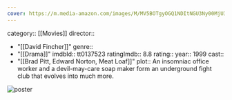 ```yaml
---
cover: https://m.media-amazon.com/images/M/MV5BOTgyOGQ1NDItNGU3Ny00MjU3LTg2YWEtNmEyYjBiMjI1Y2M5XkEyXkFqcGc@._V1_SX300.jpg
---
```


category:: [[Movies]]
director:: 
  - "[[David Fincher]]"
genre:: 
  - "[[Drama]]"
imdbId:: tt0137523
ratingImdb:: 8.8
rating::
year:: 1999
cast:: 
  - "[[Brad Pitt, Edward Norton, Meat Loaf]]"
plot:: An insomniac office worker and a devil-may-care soap maker form an underground fight club that evolves into much more.

![poster](https://m.media-amazon.com/images/M/MV5BOTgyOGQ1NDItNGU3Ny00MjU3LTg2YWEtNmEyYjBiMjI1Y2M5XkEyXkFqcGc@._V1_SX300.jpg)
